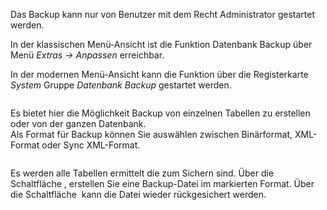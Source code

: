 <!DOCTYPE html>
<html>
<head>
<meta charset="utf-8">
<meta name="viewport" content="width=device-width, initial-scale=1.0">
<title>500_Datenbank_Backup.md</title>
<link rel="stylesheet" href="https://stackedit.io/res-min/themes/base.css" />
<script type="text/javascript" src="https://cdn.mathjax.org/mathjax/latest/MathJax.js?config=TeX-AMS_HTML"></script>
</head>
<body><div class="container"><p>Das Backup kann nur von Benutzer mit dem Recht Administrator gestartet werden.</p>

<p>In der klassischen Menü-Ansicht ist die Funktion Datenbank Backup über Menü <em>Extras → Anpassen</em> erreichbar.</p>

<p>In der modernen Menü-Ansicht kann die Funktion über die Registerkarte <em>System</em> Gruppe <em>Datenbank</em> <em>Backup</em> gestartet werden.</p>

<p><img src="http://xpecto.github.io/docs/img/img_1462791269064.png" alt="" title=""></p>

<p>Es bietet hier die Möglichkeit Backup von einzelnen Tabellen zu erstellen oder von der ganzen Datenbank. <br>
Als Format für Backup können Sie auswählen zwischen Binärformat, XML-Format oder Sync XML-Format.</p>

<p><img src="http://xpecto.github.io/docs/img/img_1442927979481.png" alt="" title=""></p>

<p>Es werden alle Tabellen ermittelt die zum Sichern sind. Über die Schaltfläche <img src="http://xpecto.github.io/docs/img/img_1442928143560.png" alt="" title="">, erstellen Sie eine Backup-Datei im markierten Format. Über die Schaltfläche <img src="http://xpecto.github.io/docs/img/img_1442928753163.png" alt="" title=""> kann die Datei wieder rückgesichert werden.</p></div></body>
</html>